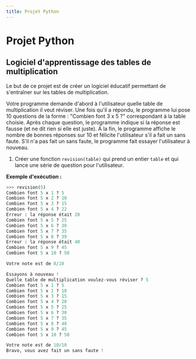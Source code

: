 ```yaml
---
title: Projet Python
---
```


# Projet Python


## Logiciel d'apprentissage des tables de multiplication

Le but de ce projet est de créer un logiciel éducatif permettant de s'entraîner sur les tables de multiplication.

Votre programme demande d'abord à l'utilisateur quelle table de multiplication il veut réviser. Une fois qu'il a répondu, le programme lui pose 10 questions de la forme : "Combien font 3 x 5 ?" correspondant à la table choisie. Après chaque question, le programme indique si la réponse est fausse (et ne dit rien si elle est juste). À la fin, le programme affiche le nombre de bonnes réponses sur 10 et félicite l'utilisateur s'il a fait un sans faute. S'il n'a pas fait un sans faute, le programme fait essayer l'utilisateur à nouveau.

1) Créer une fonction `revision(table)` qui prend un entier `table` et qui lance une série de question pour l'utilisateur.

**Exemple d'exécution :**

```python
>>> revision(5)
Combien font 5 x 1 ? 5
Combien font 5 x 2 ? 10
Combien font 5 x 3 ? 15
Combien font 5 x 4 ? 22
Erreur : la réponse était 20
Combien font 5 x 5 ? 25
Combien font 5 x 6 ? 30
Combien font 5 x 7 ? 35
Combien font 5 x 8 ? 39
Erreur : la réponse était 40
Combien font 5 x 9 ? 45
Combien font 5 x 10 ? 50

Votre note est de 8/10

Essayons à nouveau !
Quelle table de multiplication voulez-vous réviser ? 5
Combien font 5 x 1 ? 5
Combien font 5 x 2 ? 10
Combien font 5 x 3 ? 15
Combien font 5 x 4 ? 20
Combien font 5 x 5 ? 25
Combien font 5 x 6 ? 30
Combien font 5 x 7 ? 35
Combien font 5 x 8 ? 40
Combien font 5 x 9 ? 45
Combien font 5 x 10 ? 50

Votre note est de 10/10
Bravo, vous avez fait un sans faute !
```